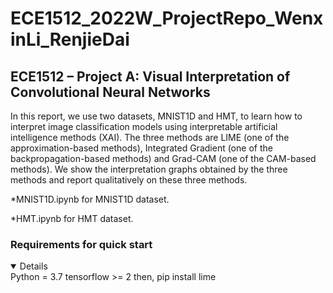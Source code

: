 # ECE1512_2022W_ProjectRepo_WenxinLi_RenjieDai
## ECE1512 – Project A: Visual Interpretation of Convolutional Neural Networks

In this report, we use two datasets, MNIST1D and HMT, to learn how to interpret image classification models using interpretable artificial intelligence methods (XAI). The three methods are LIME (one of the approximation-based methods), Integrated Gradient (one of the backpropagation-based methods) and Grad-CAM (one of the CAM-based methods). We show the interpretation graphs obtained by the three methods and report qualitatively on these three methods. 

*MNIST1D.ipynb for MNIST1D dataset.

*HMT.ipynb for HMT dataset.



### Requirements for quick start
<details open>
Python = 3.7  tensorflow >= 2
then,
pip install lime

</details>
